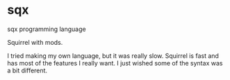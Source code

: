 # sqx

sqx programming language

Squirrel with mods.

I tried making my own language, but it was really slow. Squirrel is fast and has most of the features I really want. I just wished some of the syntax was a bit different.
